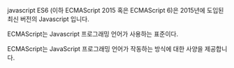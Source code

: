 javascript ES6 (이하 ECMAScript 2015 혹은 ECMAScript 6)은 2015년에 도입된 최신 버전의 Javascript 입니다. 

ECMAScript는 Javascript 프로그래밍 언어가 사용하는 표준이다.

ECMAScript는 JavaScript 프로그래밍 언어가 작동하는 방식에 대한 사양을 제공합니다.